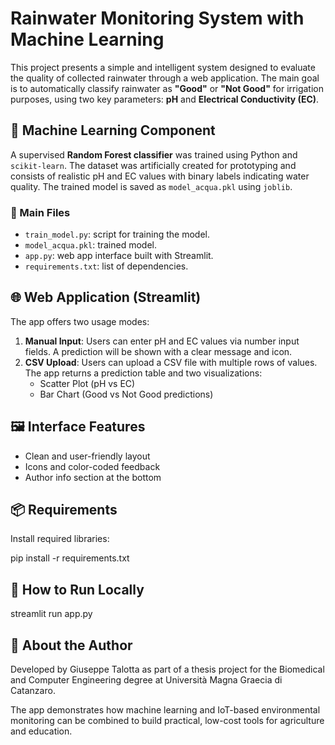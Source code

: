 # Rainwater Monitoring System with Machine Learning

This project presents a simple and intelligent system designed to evaluate the quality of collected rainwater through a web application. The main goal is to automatically classify rainwater as **"Good"** or **"Not Good"** for irrigation purposes, using two key parameters: **pH** and **Electrical Conductivity (EC)**.

## 🧠 Machine Learning Component

A supervised **Random Forest classifier** was trained using Python and `scikit-learn`. The dataset was artificially created for prototyping and consists of realistic pH and EC values with binary labels indicating water quality. The trained model is saved as `model_acqua.pkl` using `joblib`.

### 📁 Main Files

- `train_model.py`: script for training the model.
- `model_acqua.pkl`: trained model.
- `app.py`: web app interface built with Streamlit.
- `requirements.txt`: list of dependencies.

## 🌐 Web Application (Streamlit)

The app offers two usage modes:

1. **Manual Input**: Users can enter pH and EC values via number input fields. A prediction will be shown with a clear message and icon.
2. **CSV Upload**: Users can upload a CSV file with multiple rows of values. The app returns a prediction table and two visualizations:
   - Scatter Plot (pH vs EC)
   - Bar Chart (Good vs Not Good predictions)

## 🖼️ Interface Features

- Clean and user-friendly layout
- Icons and color-coded feedback
- Author info section at the bottom

## 📦 Requirements

Install required libraries:

pip install -r requirements.txt

## 🔧 How to Run Locally

streamlit run app.py

## 📘 About the Author

Developed by Giuseppe Talotta as part of a thesis project for the Biomedical and Computer Engineering degree at Università Magna Graecia di Catanzaro.

The app demonstrates how machine learning and IoT-based environmental monitoring can be combined to build practical, low-cost tools for agriculture and education.
